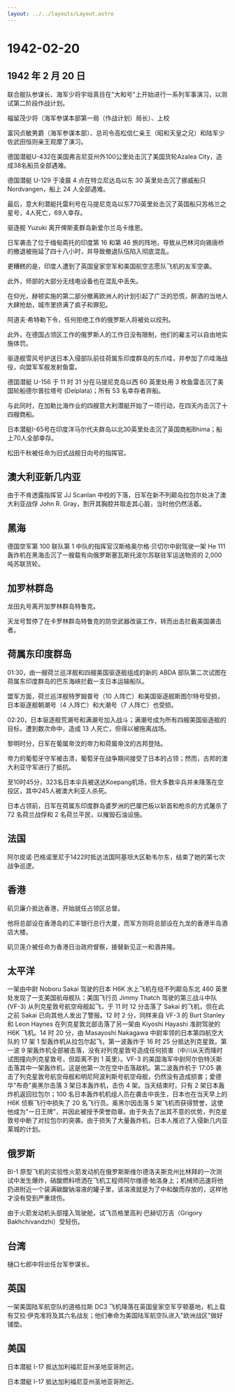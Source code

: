 ```yaml
---
layout: ../../layouts/Layout.astro
---
```


# 1942-02-20

## 1942 年 2 月 20 日

联合舰队参谋长、海军少将宇垣真目在"大和号"上开始进行一系列军事演习，以测试第二阶段作战计划。

福留茂少将（海军参谋本部第一局（作战计划）局长）、上校

富冈贞敏男爵（海军参谋本部）、总司令高松信仁亲王（昭和天皇之兄）和陆军少佐武田恒则亲王观摩了演习。

德国潜艇U-432在美国弗吉尼亚州外100公里处击沉了美国货轮Azalea
City，造成38名船员全部遇难。

德国潜艇 U-129 于凌晨 4 点在特立尼达岛以东 30 英里处击沉了挪威船只
Nordvangen，船上 24 人全部遇难。

最后，意大利潜艇托雷利号在马提尼克岛以东770英里处击沉了英国船只苏格兰之星号，4人死亡，69人幸存。

驱逐舰 Yuzuki 离开俾斯麦群岛新爱尔兰岛卡维恩。

日军袭击了位于缅甸斋托的印度第 16 和第 46
旅的阵地，导致从巴林河向锡唐桥的撤退被拖延了四十八小时，并导致撤退队伍陷入彻底混乱。

更糟糕的是，印度人遭到了英国皇家空军和美国航空志愿队飞机的友军空袭。

此外，师部的大部分无线电设备也在混乱中丢失。

在仰光，赫顿实施的第二部分撤离欧洲人的计划引起了广泛的恐慌，醉酒的当地人大肆抢劫，城市里挤满了疯子和罪犯。

阿道夫·希特勒下令，任何拒绝工作的俄罗斯人将被处以绞刑。

此外，在德国占领区工作的俄罗斯人的工作日没有限制，他们的雇主可以自由地实施体罚。

驱逐舰雪风号护送日本入侵部队前往荷属东印度群岛的东爪哇，并参加了爪哇海战役，向盟军军舰发射鱼雷。

德国潜艇 U-156 于 11 时 31 分在马提尼克岛以西 60 英里处用 3
枚鱼雷击沉了美国轮船德尔普拉塔号 (Delplata)；所有 53 名幸存者弃船。

与此同时，在加勒比海作业的四艘意大利潜艇开始了一项行动，在四天内击沉了十四艘商船。

日本潜艇I-65号在印度洋马尔代夫群岛以北30英里处击沉了英国商船Bhima；船上70人全部幸存。

松田千秋被任命为旧式战舰日向号的指挥官。

## 澳大利亚新几内亚

由于不肯透露指挥官 JJ Scanlan
中校的下落，日军在新不列颠岛拉包尔处决了澳大利亚战俘 John R.
Gray，割开其胸腔并取走其心脏，当时他仍然活着。

## 黑海

德国空军第 100 联队第 1 中队的指挥官汉斯格奥尔格·贝切尔中尉驾驶一架 He
111 轰炸机在黑海击沉了一艘载有向俄罗斯塞瓦斯托波尔苏联驻军运送物资的
2,000 吨苏联货轮。

## 加罗林群岛

龙田丸号离开加罗林群岛特鲁克。

天龙号暂停了在卡罗林群岛特鲁克的防空武器改装工作，转而出击拦截美国袭击者。

## 荷属东印度群岛

01:30，由一艘荷兰巡洋舰和四艘美国驱逐舰组成的新的 ABDA
部队第二次试图在荷属东印度群岛的巴东海峡拦截一支日本运输船队。

盟军方面，荷兰巡洋舰特罗姆普号（10
人阵亡）和美国驱逐舰斯图尔特号受损，日本驱逐舰朝潮号（4
人阵亡）和大潮号（7 人阵亡）也受损。

02:20，日本驱逐舰荒潮号和满潮号加入战斗；满潮号成为所有四艘美国驱逐舰的目标，遭到数次命中，造成
13 人死亡，但得以被拖离战场。

黎明时分，日军在葡属帝汶的帝力和荷属帝汶的古邦登陆。

帝力的葡萄牙守军被击溃，葡萄牙在战争期间接受了日本的占领；然而，古邦的澳大利亚守军进行了抵抗。

至10时45分，323名日本伞兵被送达Koepang机场，但大多数伞兵并未降落在空投区，其中245人被澳大利亚人杀死。

日本占领前，日军在荷属东印度群岛婆罗洲的巴厘巴板以斩首和枪杀的方式屠杀了
72 名荷兰战俘和 2 名荷兰平民，以摧毁石油设施。

## 法国

阿尔皮诺·巴格诺里尼于1422时抵达法国阿基坦大区勒韦尔东，结束了她的第七次战争巡逻。

## 香港

矶贝廉介抵达香港，开始就任占领区总督。

他将总部设在香港岛的汇丰银行总行大厦，而军方则将总部设在九龙的香港半岛酒店大楼。

矶贝莲介被任命为香港日治政府督察，接替新见正一和酒井隆。

## 太平洋

一架由中尉 Noboru Sakai 驾驶的日本 H6K 水上飞机在纽不列颠岛东北 460
英里处发现了一支美国航母舰队；美国飞行员 Jimmy Thatch 驾驶的第三战斗中队
(VF-3) 从列克星敦号航空母舰起飞，于 11 时 12 分击落了 Sakai
的飞机，但在此之前 Sakai 已向其他人发出了警报。12 时 2 分，同样来自 VF-3
的 Burt Stanley 和 Leon Haynes 在列克星敦北部击落了另一架由 Kiyoshi
Hayashi 准尉驾驶的 H6K 飞机。14 时 20 分，由 Masayoshi Nakagawa
中尉率领的日本第四航空大队的 17 架 1 型轰炸机从拉包尔起飞，第一波轰炸于
16 时 25 分抵达列克星敦。第一波 9
架轰炸机全部被击落，没有对列克星敦号造成任何损害（中川从天而降时试图撞向列克星敦号，但距离不到
1 英里）。VF-3
的美国海军中尉阿尔伯特沃斯击落其中一架轰炸机，这是他第一次在空中击落敌机。第二波轰炸机于
17:05
袭击了列克星敦号航空母舰和明尼阿波利斯号航空母舰，仍然没有造成损害；爱德华"布奇"奥黑尔击落
3 架日本轰炸机，击伤 4 架。当天结束时，只有 2
架日本轰炸机返回拉包尔；100
名日本轰炸机机组人员在袭击中丧生，日本也在当天早上的 H6K
侦察飞行中损失了 20 名飞行员。奥黑尔因击落 5
架飞机而获得赞誉，这使他成为"一日王牌"，并因此被授予荣誉勋章。由于失去了出其不意的优势，列克星敦号中断了对拉包尔的突袭。由于损失了大量轰炸机，日本人推迟了入侵新几内亚莱城的计划。

## 俄罗斯

BI-1
原型飞机的实验性火箭发动机在俄罗斯斯维尔德洛夫斯克州比林拜的一次测试中发生爆炸，硝酸燃料喷洒在飞机工程师阿尔维德·帕洛身上；机械师迅速将他扔进附近一个装满碳酸钠溶液的罐子里，该溶液就是为了中和酸而存放的，这样他才没有受到严重烧伤。

由于火箭发动机头部撞入驾驶舱，试飞员格里高利·巴赫切万吉（Grigory
Bakhchivandzhi）受轻伤。

## 台湾

樋口七郎中将出任台军参谋长。

## 英国

一架美国陆军航空队的道格拉斯 DC3
飞机降落在英国皇家空军亨顿基地，机上载有艾拉·伊克准将及其六名战友；他们奉命为美国陆军航空队进入"欧洲战区"做好铺垫。

## 美国

日本潜艇 I-17 抵达加利福尼亚州圣地亚哥附近。

日本潜艇 I-17 抵达加利福尼亚州圣地亚哥附近。